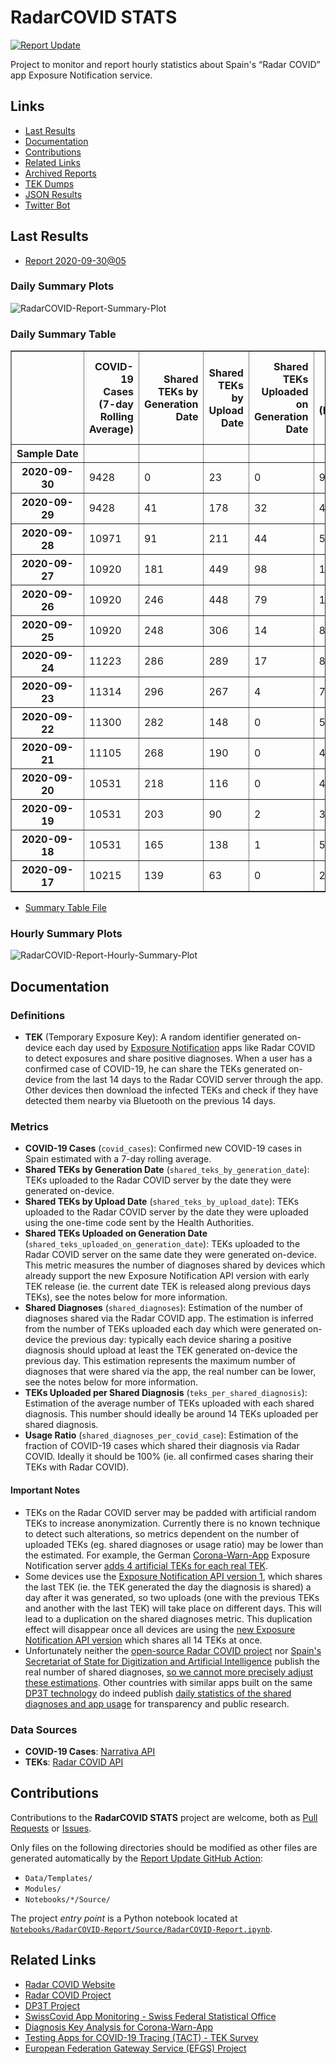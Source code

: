 # RadarCOVID STATS

[![Report Update](https://github.com/pvieito/RadarCOVID-STATS/workflows/Report%20Update/badge.svg?event=schedule)](https://github.com/pvieito/RadarCOVID-STATS/blob/master/Notebooks/RadarCOVID-Report/Current/RadarCOVID-Report.ipynb)

Project to monitor and report hourly statistics about Spain's “Radar COVID” app Exposure Notification service.

## Links

- [Last Results](#last-results)
- [Documentation](#documentation)
- [Contributions](#contributions)
- [Related Links](#related-links)
- [Archived Reports](https://github.com/pvieito/RadarCOVID-STATS/tree/master/Notebooks/RadarCOVID-Report)
- [TEK Dumps](https://github.com/pvieito/RadarCOVID-STATS/tree/master/Data/TEKs)
- [JSON Results](https://raw.githubusercontent.com/pvieito/RadarCOVID-STATS/master/Data/Resources/Current/RadarCOVID-Report-Summary-Results.json)
- [Twitter Bot](https://twitter.com/radarcovidstats)

## Last Results

- [Report 2020-09-30@05](https://github.com/pvieito/RadarCOVID-STATS/blob/master/Notebooks/RadarCOVID-Report/Current/RadarCOVID-Report.ipynb)

### Daily Summary Plots

![RadarCOVID-Report-Summary-Plot](https://github.com/pvieito/RadarCOVID-STATS/raw/master/Data/Resources/Current/RadarCOVID-Report-Summary-Plots.png)

### Daily Summary Table

<table border="1" class="dataframe">
  <thead>
    <tr style="text-align: right;">
      <th></th>
      <th>COVID-19 Cases (7-day Rolling Average)</th>
      <th>Shared TEKs by Generation Date</th>
      <th>Shared TEKs by Upload Date</th>
      <th>Shared TEKs Uploaded on Generation Date</th>
      <th>Shared Diagnoses (Estimation)</th>
      <th>TEKs Uploaded per Shared Diagnosis</th>
      <th>Usage Ratio (Fraction of Cases Which Shared Diagnosis)</th>
    </tr>
    <tr>
      <th>Sample Date</th>
      <th></th>
      <th></th>
      <th></th>
      <th></th>
      <th></th>
      <th></th>
      <th></th>
    </tr>
  </thead>
  <tbody>
    <tr>
      <th>2020-09-30</th>
      <td>9428</td>
      <td>0</td>
      <td>23</td>
      <td>0</td>
      <td>9</td>
      <td>2.56</td>
      <td>0.10%</td>
    </tr>
    <tr>
      <th>2020-09-29</th>
      <td>9428</td>
      <td>41</td>
      <td>178</td>
      <td>32</td>
      <td>44</td>
      <td>4.05</td>
      <td>0.47%</td>
    </tr>
    <tr>
      <th>2020-09-28</th>
      <td>10971</td>
      <td>91</td>
      <td>211</td>
      <td>44</td>
      <td>54</td>
      <td>3.91</td>
      <td>0.49%</td>
    </tr>
    <tr>
      <th>2020-09-27</th>
      <td>10920</td>
      <td>181</td>
      <td>449</td>
      <td>98</td>
      <td>108</td>
      <td>4.16</td>
      <td>0.99%</td>
    </tr>
    <tr>
      <th>2020-09-26</th>
      <td>10920</td>
      <td>246</td>
      <td>448</td>
      <td>79</td>
      <td>110</td>
      <td>4.07</td>
      <td>1.01%</td>
    </tr>
    <tr>
      <th>2020-09-25</th>
      <td>10920</td>
      <td>248</td>
      <td>306</td>
      <td>14</td>
      <td>86</td>
      <td>3.56</td>
      <td>0.79%</td>
    </tr>
    <tr>
      <th>2020-09-24</th>
      <td>11223</td>
      <td>286</td>
      <td>289</td>
      <td>17</td>
      <td>89</td>
      <td>3.25</td>
      <td>0.79%</td>
    </tr>
    <tr>
      <th>2020-09-23</th>
      <td>11314</td>
      <td>296</td>
      <td>267</td>
      <td>4</td>
      <td>70</td>
      <td>3.81</td>
      <td>0.62%</td>
    </tr>
    <tr>
      <th>2020-09-22</th>
      <td>11300</td>
      <td>282</td>
      <td>148</td>
      <td>0</td>
      <td>55</td>
      <td>2.69</td>
      <td>0.49%</td>
    </tr>
    <tr>
      <th>2020-09-21</th>
      <td>11105</td>
      <td>268</td>
      <td>190</td>
      <td>0</td>
      <td>45</td>
      <td>4.22</td>
      <td>0.41%</td>
    </tr>
    <tr>
      <th>2020-09-20</th>
      <td>10531</td>
      <td>218</td>
      <td>116</td>
      <td>0</td>
      <td>45</td>
      <td>2.58</td>
      <td>0.43%</td>
    </tr>
    <tr>
      <th>2020-09-19</th>
      <td>10531</td>
      <td>203</td>
      <td>90</td>
      <td>2</td>
      <td>39</td>
      <td>2.31</td>
      <td>0.37%</td>
    </tr>
    <tr>
      <th>2020-09-18</th>
      <td>10531</td>
      <td>165</td>
      <td>138</td>
      <td>1</td>
      <td>52</td>
      <td>2.65</td>
      <td>0.49%</td>
    </tr>
    <tr>
      <th>2020-09-17</th>
      <td>10215</td>
      <td>139</td>
      <td>63</td>
      <td>0</td>
      <td>29</td>
      <td>2.17</td>
      <td>0.28%</td>
    </tr>
  </tbody>
</table>

- [Summary Table File](https://github.com/pvieito/RadarCOVID-STATS/blob/master/Data/Resources/Current/RadarCOVID-Report-Summary-Table.csv)

### Hourly Summary Plots

![RadarCOVID-Report-Hourly-Summary-Plot](https://github.com/pvieito/RadarCOVID-STATS/raw/master/Data/Resources/Current/RadarCOVID-Report-Hourly-Summary-Plots.png)

## Documentation

### Definitions

- **TEK** (Temporary Exposure Key): A random identifier generated on-device each day used by [Exposure Notification](https://developer.apple.com/documentation/exposurenotification) apps like Radar COVID to detect exposures and share positive diagnoses. When a user has a confirmed case of COVID-19, he can share the TEKs generated on-device from the last 14 days to the Radar COVID server through the app. Other devices then download the infected TEKs and check if they have detected them nearby via Bluetooth on the previous 14 days.

### Metrics

- **COVID-19 Cases** (`covid_cases`): Confirmed new COVID-19 cases in Spain estimated with a 7-day rolling average.
- **Shared TEKs by Generation Date** (`shared_teks_by_generation_date`): TEKs uploaded to the Radar COVID server by the date they were generated on-device.
- **Shared TEKs by Upload Date** (`shared_teks_by_upload_date`): TEKs uploaded to the Radar COVID server by the date they were uploaded using the one-time code sent by the Health Authorities.
- **Shared TEKs Uploaded on Generation Date** (`shared_teks_uploaded_on_generation_date`): TEKs uploaded to the Radar COVID server on the same date they were generated on-device. This metric measures the number of diagnoses shared by devices which already support the new Exposure Notification API version with early TEK release (ie. the current date TEK is released along previous days TEKs), see the notes below for more information.
- **Shared Diagnoses** (`shared_diagnoses`): Estimation of the number of diagnoses shared via the Radar COVID app. The estimation is inferred from the number of TEKs uploaded each day which were generated on-device the previous day: typically each device sharing a positive diagnosis should upload at least the TEK generated on-device the previous day. This estimation represents the maximum number of diagnoses that were shared via the app, the real number can be lower, see the notes below for more information.
- **TEKs Uploaded per Shared Diagnosis** (`teks_per_shared_diagnosis`): Estimation of the average number of TEKs uploaded with each shared diagnosis. This number should ideally be around 14 TEKs uploaded per shared diagnosis.
- **Usage Ratio** (`shared_diagnoses_per_covid_case`): Estimation of the fraction of COVID-19 cases which shared their diagnosis via Radar COVID. Ideally it should be 100% (ie. all confirmed cases sharing their TEKs with Radar COVID).

#### Important Notes

- TEKs on the Radar COVID server may be padded with artificial random TEKs to increase anonymization. Currently there is no known technique to detect such alterations, so metrics dependent on the number of uploaded TEKs (eg. shared diagnoses or usage ratio) may be lower than the estimated. For example, the German [Corona-Warn-App](https://www.coronawarn.app/en/) Exposure Notification server [adds 4 artificial TEKs for each real TEK](https://github.com/sftcd/tek_transparency/issues/9).
- Some devices use the [Exposure Notification API version 1](https://developer.apple.com/documentation/bundleresources/information_property_list/enapiversion), which shares the last TEK (ie. the TEK generated the day the diagnosis is shared) a day after it was generated, so two uploads (one with the previous TEKs and another with the last TEK) will take place on different days. This will lead to a duplication on the shared diagnoses metric. This duplication effect will disappear once all devices are using the [new Exposure Notification API version](https://developer.apple.com/documentation/exposurenotification/enmanager/3583725-getdiagnosiskeys) which shares all 14 TEKs at once.
- Unfortunately neither the [open-source Radar COVID project](https://github.com/RadarCOVID) nor [Spain's Secretariat of State for Digitization and Artificial Intelligence](https://twitter.com/SEDIAgob?s=21) publish the real number of shared diagnoses, [so we cannot more precisely adjust these estimations](https://twitter.com/pvieito/status/1309205729891549184?s=21). Other countries with similar apps built on the same [DP3T technology](https://github.com/DP-3T) do indeed publish [daily statistics of the shared diagnoses and app usage](https://www.experimental.bfs.admin.ch/expstat/en/home/innovative-methods/swisscovid-app-monitoring.html) for transparency and public research.

### Data Sources

- **COVID-19 Cases**: [Narrativa API](https://covid19tracking.narrativa.com)
- **TEKs**: [Radar COVID API](https://radarcovid.gob.es/)

## Contributions

Contributions to the **RadarCOVID STATS** project are welcome, both as [Pull Requests](https://github.com/pvieito/RadarCOVID-STATS/pulls) or [Issues](https://github.com/pvieito/RadarCOVID-STATS/issues).

Only files on the following directories should be modified as other files are generated automatically by the [Report Update GitHub Action](https://github.com/pvieito/RadarCOVID-STATS/blob/master/.github/workflows/report-update.yml):

- `Data/Templates/`
- `Modules/`
- `Notebooks/*/Source/`

The project _entry point_ is a Python notebook located at [`Notebooks/RadarCOVID-Report/Source/RadarCOVID-Report.ipynb`](https://github.com/pvieito/RadarCOVID-STATS/blob/master/Notebooks/RadarCOVID-Report/Source/RadarCOVID-Report.ipynb).

## Related Links

- [Radar COVID Website](https://radarcovid.gob.es/)
- [Radar COVID Project](https://github.com/RadarCOVID)
- [DP3T Project](https://github.com/DP-3T)
- [SwissCovid App Monitoring - Swiss Federal Statistical Office](https://www.experimental.bfs.admin.ch/expstat/en/home/innovative-methods/swisscovid-app-monitoring.html)
- [Diagnosis Key Analysis for Corona-Warn-App](https://github.com/micb25/dka/blob/master/README.en.md)
- [Testing Apps for COVID-19 Tracing (TACT) - TEK Survey](https://down.dsg.cs.tcd.ie/tact/tek-counts/)
- [European Federation Gateway Service (EFGS) Project](https://github.com/eu-federation-gateway-service/efgs-federation-gateway)
